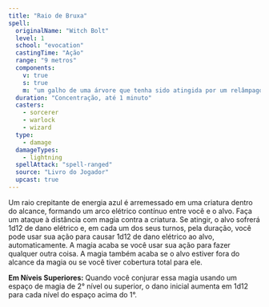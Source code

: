 ```yaml
---
title: "Raio de Bruxa"
spell:
  originalName: "Witch Bolt"
  level: 1
  school: "evocation"
  castingTime: "Ação"
  range: "9 metros"
  components:
    v: true
    s: true
    m: "um galho de uma árvore que tenha sido atingida por um relâmpago"
  duration: "Concentração, até 1 minuto"
  casters:
    - sorcerer
    - warlock
    - wizard
  type:
    - damage
  damageTypes:
    - lightning
  spellAttack: "spell-ranged"
  source: "Livro do Jogador"
  upcast: true
---
```


Um raio crepitante de energia azul é arremessado em uma criatura dentro do alcance, formando um arco elétrico contínuo entre você e o alvo. Faça um ataque à distância com magia contra a criatura. Se atingir, o alvo sofrerá 1d12 de dano elétrico e, em cada um dos seus turnos, pela duração, você pode usar sua ação para causar 1d12 de dano elétrico ao alvo, automaticamente. A magia acaba se você usar sua ação para fazer qualquer outra coisa. A magia também acaba se o alvo estiver fora do alcance da magia ou se você tiver cobertura total para ele.

**Em Níveis Superiores:** Quando você conjurar essa magia usando um espaço de magia de 2° nível ou superior, o dano inicial aumenta em 1d12 para cada nível do espaço acima do 1°.

